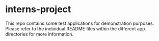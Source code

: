 # interns-project

This repo contains some test applications for demonstration purposes. Please
refer to the individual README files within the different app directories for
more information.
